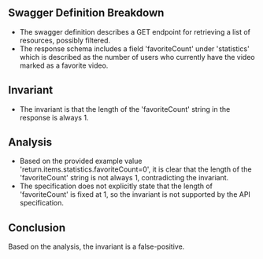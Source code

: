 ## Swagger Definition Breakdown
- The swagger definition describes a GET endpoint for retrieving a list of resources, possibly filtered.
- The response schema includes a field 'favoriteCount' under 'statistics' which is described as the number of users who currently have the video marked as a favorite video.

## Invariant
- The invariant is that the length of the 'favoriteCount' string in the response is always 1.

## Analysis
- Based on the provided example value 'return.items.statistics.favoriteCount=0', it is clear that the length of the 'favoriteCount' string is not always 1, contradicting the invariant.
- The specification does not explicitly state that the length of 'favoriteCount' is fixed at 1, so the invariant is not supported by the API specification.

## Conclusion
Based on the analysis, the invariant is a false-positive.
